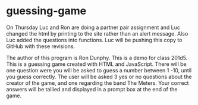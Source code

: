 # guessing-game
On Thursday Luc and Ron are doing a partner pair assignment and Luc changed the html by printing to the site rather than an alert message. Also Luc added the questions into functions. Luc will be pushing this copy to GitHub with these revisions. 

The author of this program is Ron Dunphy. This is a demo for class 201d5. This is a guessing game created with HTML and JavaScript. There will be one question were you will be asked to guess a number between 1 -10, until you guess correctly. The user will be asked 3 yes or no questions about the creator of the game, and one regarding the band The Meters. Your correct answers will be tallied and displayed in a prompt box at the end of the game.  
